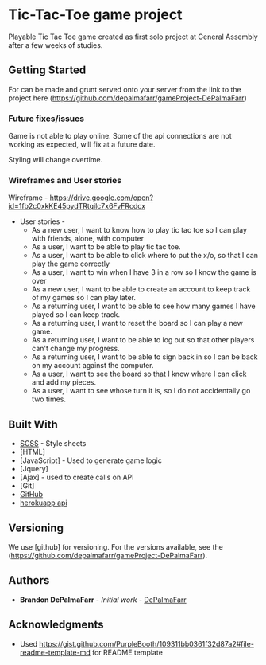 # Tic-Tac-Toe game project

Playable Tic Tac Toe game created as first solo project at General Assembly after a few weeks of studies.

## Getting Started

For can be made and grunt served onto your server from the link to the project here (https://github.com/depalmafarr/gameProject-DePalmaFarr)

### Future fixes/issues

Game is not able to play online. Some of the api connections are not working as expected, will fix at a future date.

Styling will change overtime.

### Wireframes and User stories

Wireframe - https://drive.google.com/open?id=1fb2c0xkKE45pydTRtqilc7x6FvFRcdcx

* User stories -
  * As a new user, I want to know how to play tic tac toe so I can play with friends, alone, with computer
  * As a user, I want to be able to play tic tac toe.
  * As a user, I want to be able to click where to put the x/o, so that I can play the game correctly
  * As a user, I want to win when I have 3 in a row so I know the game is over
  * As a new user, I want to be able to create an account to keep track of my games so I can play later.
  * As a returning user, I want to be able to see how many games I have played so I can keep track.
  * As a returning user, I want to reset the board so I can play a new game.
  * As a returning user, I want to be able to log out so that other players can't change my progress.
  * As a returning user, I want to be able to sign back in so I can be back on my account against the computer.
  * As a user, I want to see the board so that I know where I can click and add my pieces.
  * As a user, I want to see whose turn it is, so I do not accidentally go two times.

## Built With

* [SCSS](https://sass-lang.com/) - Style sheets
* [HTML]
* [JavaScript] - Used to generate game logic
* [Jquery]
* [Ajax] - used to create calls on API
* [Git]
* [GitHub](https://github.com/)
* [herokuapp api](https://www.heroku.com/)

## Versioning

We use [github] for versioning. For the versions available, see the (https://github.com/depalmafarr/gameProject-DePalmaFarr).

## Authors

* **Brandon DePalmaFarr** - *Initial work* - [DePalmaFarr](https://github.com/DePalmaFarr)

## Acknowledgments

* Used https://gist.github.com/PurpleBooth/109311bb0361f32d87a2#file-readme-template-md for README template
